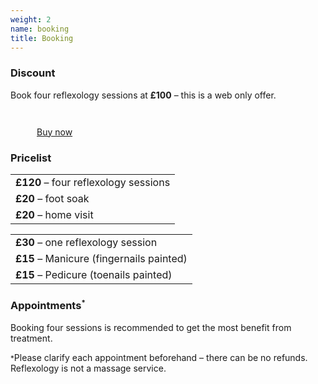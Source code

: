 ```yaml
---
weight: 2
name: booking
title: Booking
---
```


### Discount
Book four reflexology sessions at **£100** – this is a web only offer.

<aside class=tc>
  <a class="link no-underline white system ttu tracked fw4 h2 bn br-pill pa3 pr4 pl4 bg-tyrian hover-bg-plum transition" href="https://monzo.me/catherinedenisephillips/100" role="button">
  <svg class="pr2 v-btm" width="42" height="42" viewBox="-191 200 128 128" alt="credit-card">
    <use xlink:href="#credit-card"></use>
  </svg>Buy now</a>
</aside>

### Pricelist

<table class="fl tl w-50-ns">
	<tbody>
	<tr>
	<td><strong>£120</strong> – four reflexology sessions</td>
	</tr>
	<tr>
	<td><strong>£20</strong> – foot soak</td>
	</tr>
	<tr>
	<td><strong>£20</strong> – home visit</td>
	</tr>
	</tbody>
</table>

<table class="fl tl w-50-ns">
	<tbody>
	<tr>
	<td><strong>£30</strong> – one reflexology session</td>
	</tr>
	<tr>
	<td><strong>£15</strong> – Manicure (fingernails painted)</td>
	</tr>
	<tr>
	<td><strong>£15</strong> – Pedicure (toenails painted)</td>
	</tr>
	</tbody>
</table>



### Appointments<sup><small>*</small></sup>

Booking four sessions is recommended to get the most benefit from treatment.


<small>*</small>Please clarify each appointment beforehand – there can be no refunds.
Reflexology is not a massage service.
